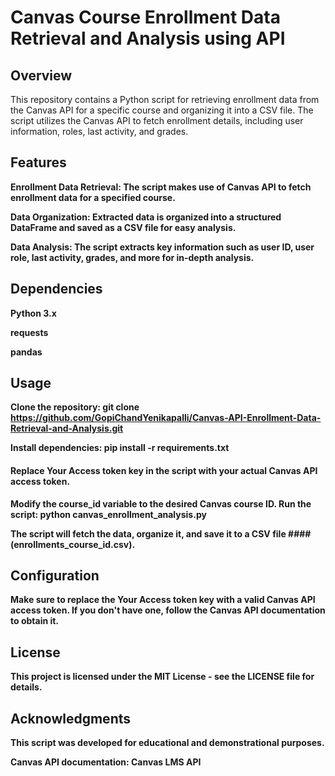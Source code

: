 # Canvas Course Enrollment Data Retrieval and Analysis using API
## Overview
This repository contains a Python script for retrieving enrollment data from the Canvas API for a specific course and organizing it into a CSV file. The script utilizes the Canvas API to fetch enrollment details, including user information, roles, last activity, and grades.

## Features
<strong>Enrollment Data Retrieval:<strong/> The script makes use of Canvas API to fetch enrollment data for a specified course.

<strong> Data Organization: <strong/> Extracted data is organized into a structured DataFrame and saved as a CSV file for easy analysis.

<strong> Data Analysis: <strong/> The script extracts key information such as user ID, user role, last activity, grades, and more for in-depth analysis.

## Dependencies
Python 3.x

requests

pandas

## Usage
Clone the repository:
git clone https://github.com/GopiChandYenikapalli/Canvas-API-Enrollment-Data-Retrieval-and-Analysis.git

Install dependencies:
pip install -r requirements.txt
#### Replace Your Access token key in the script with your actual Canvas API access token.

Modify the course_id variable to the desired Canvas course ID.
Run the script:
python canvas_enrollment_analysis.py

The script will fetch the data, organize it, and save it to a CSV file #### (enrollments_course_id.csv).

## Configuration
Make sure to replace the Your Access token key with a valid Canvas API access token. If you don't have one, follow the Canvas API documentation to obtain it.

## License

This project is licensed under the MIT License - see the LICENSE file for details.

## Acknowledgments

This script was developed for educational and demonstrational purposes.

Canvas API documentation: Canvas LMS API
